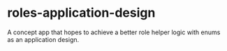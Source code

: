 # roles-application-design
A concept app that hopes to achieve a better role helper logic with enums as an application design.
